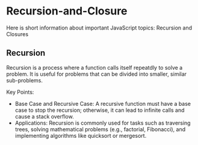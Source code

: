 # Recursion-and-Closure
Here is short information about important JavaScript topics: Recursion and Closures


## Recursion
Recursion is a process where a function calls itself repeatdly to solve a problem. It is useful for problems that can be divided into smaller, similar sub-problems.

Key Points:
- Base Case and Recursive Case:
A recursive function must have a base case to stop the recursion; otherwise, it can lead to infinite calls and cause a stack overflow.
- Applications:
Recursion is commonly used for tasks such as traversing trees, solving mathematical problems (e.g., factorial, Fibonacci), and implementing algorithms like quicksort or mergesort.
